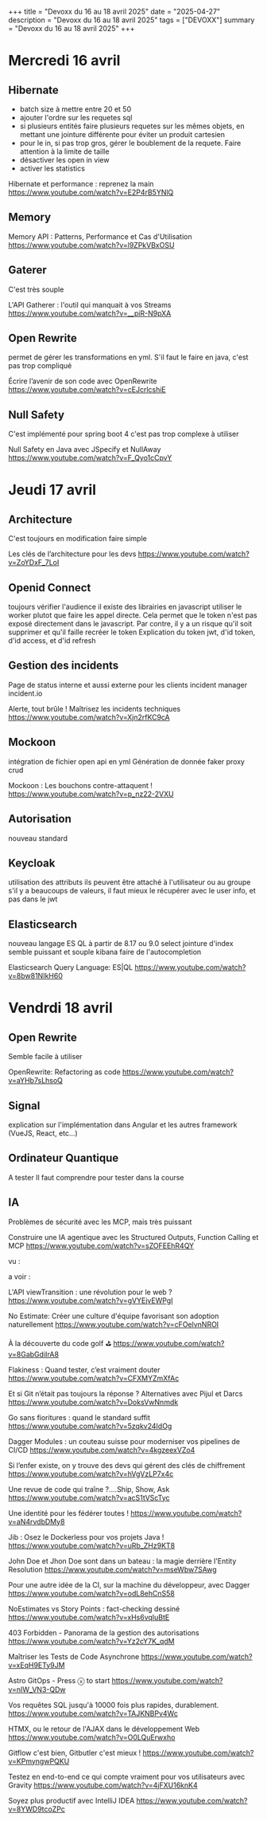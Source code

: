 +++
title = "Devoxx du 16 au 18 avril 2025"
date = "2025-04-27"
description = "Devoxx du 16 au 18 avril 2025"
tags = ["DEVOXX"]
summary = "Devoxx du 16 au 18 avril 2025"
+++
# Mercredi 16 avril 

## Hibernate
* batch size à mettre entre 20 et 50
* ajouter l'ordre sur les requetes sql
* si plusieurs entités faire plusieurs requetes sur les mêmes objets, en mettant une jointure différente pour éviter un produit cartesien
* pour le in, si pas trop gros, gérer le boublement de la requete. Faire attention à la limite de taille
* désactiver les open in view
* activer les statistics

Hibernate et performance : reprenez la main
https://www.youtube.com/watch?v=E2P4rB5YNlQ

## Memory

Memory API : Patterns, Performance et Cas d'Utilisation
https://www.youtube.com/watch?v=l9ZPkVBxOSU

## Gaterer
C'est très souple

L'API Gatherer : l'outil qui manquait à vos Streams
https://www.youtube.com/watch?v=__piR-N9pXA

## Open Rewrite
permet de gérer les transformations en yml.
S'il faut le faire en java, c'est pas trop compliqué

Écrire l’avenir de son code avec OpenRewrite
https://www.youtube.com/watch?v=cEJcrlcshiE

## Null Safety
C'est implémenté pour spring boot 4
c'est pas trop complexe à utiliser

Null Safety en Java avec JSpecify et NullAway
https://www.youtube.com/watch?v=F_Qyo1cCpvY

# Jeudi 17 avril

## Architecture
C'est toujours en modification
faire simple

Les clés de l’architecture pour les devs
https://www.youtube.com/watch?v=ZoYDxF_7LoI

## Openid Connect
toujours vérifier l'audience
il existe des librairies en javascript
utiliser le worker plutot que faire les appel directe. Cela permet que le token n'est pas exposé directement dans le javascript. Par contre, il y a un risque qu'il soit supprimer et qu'il faille recréer le token
Explication du token jwt, d'id token, d'id access, et d'id refresh

## Gestion des incidents
Page de status interne et aussi externe pour les clients
incident manager
incident.io

Alerte, tout brûle ! Maîtrisez les incidents techniques
https://www.youtube.com/watch?v=Xjn2rfKC9cA

## Mockoon
intégration de fichier open api en yml
Génération de donnée faker
proxy
crud

Mockoon : Les bouchons contre-attaquent !
https://www.youtube.com/watch?v=p_nz22-2VXU


## Autorisation
nouveau standard

## Keycloak
utilisation des attributs
ils peuvent être attaché à l'utilisateur ou au groupe
s'il y a beaucoups de valeurs, il faut mieux le récupérer avec le user info, et pas dans le jwt

## Elasticsearch
nouveau langage ES QL
à partir de 8.17 ou 9.0
select
jointure d'index
semble puissant et souple
kibana faire de l'autocompletion

Elasticsearch Query Language: ES|QL
https://www.youtube.com/watch?v=8bw81NIkH60

# Vendrdi 18 avril

## Open Rewrite
Semble facile à utiliser

OpenRewrite: Refactoring as code
https://www.youtube.com/watch?v=aYHb7sLhsoQ

## Signal
explication sur l'implémentation dans Angular et les autres framework (VueJS, React, etc...)

## Ordinateur Quantique
A tester
Il faut comprendre pour tester dans la course

## IA
Problèmes de sécurité avec les MCP, mais très puissant

Construire une IA agentique avec les Structured Outputs, Function Calling et MCP
https://www.youtube.com/watch?v=sZOFEEhR4QY

vu :












a voir :

L'API viewTransition : une révolution pour le web ?
https://www.youtube.com/watch?v=gVYEjvEWPgI



No Estimate: Créer une culture d'équipe favorisant son adoption naturellement
https://www.youtube.com/watch?v=cFOelvnNROI




À la découverte du code golf ⛳
https://www.youtube.com/watch?v=8GabGdiIrA8


Flakiness : Quand tester, c’est vraiment douter
https://www.youtube.com/watch?v=CFXMYZmXfAc




Et si Git n’était pas toujours la réponse ? Alternatives avec Pijul et Darcs
https://www.youtube.com/watch?v=DoksVwNnmdk


Go sans fioritures : quand le standard suffit 
https://www.youtube.com/watch?v=5zqkv24IdOg


Dagger Modules : un couteau suisse pour moderniser vos pipelines de CI/CD
https://www.youtube.com/watch?v=4kgzeexVZo4



Si l’enfer existe, on y trouve des devs qui gérent des clés de chiffrement
https://www.youtube.com/watch?v=hVgVzLP7x4c



Une revue de code qui traîne ?....Ship, Show, Ask
https://www.youtube.com/watch?v=acS1tVScTyc


Une identité pour les fédérer toutes ! 
https://www.youtube.com/watch?v=aN4rvdbDMy8


Jib : Osez le Dockerless pour vos projets Java !
https://www.youtube.com/watch?v=uRb_ZHz9KT8


John Doe et Jhon Doe sont dans un bateau : la magie derrière l'Entity Resolution
https://www.youtube.com/watch?v=mseWbw7SAwg


Pour une autre idée de la CI, sur la machine du développeur, avec Dagger
https://www.youtube.com/watch?v=odL8ehCnS58


NoEstimates vs Story Points : fact-checking dessiné
https://www.youtube.com/watch?v=xHs6vqIuBtE


403 Forbidden - Panorama de la gestion des autorisations
https://www.youtube.com/watch?v=Yz2cY7K_qdM


Maîtriser les Tests de Code Asynchrone
https://www.youtube.com/watch?v=xEqH9ETy9JM


Astro GitOps - Press ⓧ to start
https://www.youtube.com/watch?v=nIW_VN3-QDw


Vos requêtes SQL jusqu'à 10000 fois plus rapides, durablement.
https://www.youtube.com/watch?v=TAJKNBPv4Wc


HTMX, ou le retour de l'AJAX dans le développement Web
https://www.youtube.com/watch?v=O0LQuErwxho


Gitflow c'est bien, Gitbutler c'est mieux !
https://www.youtube.com/watch?v=KPmyngwPQKU


Testez en end-to-end ce qui compte vraiment pour vos utilisateurs avec Gravity
https://www.youtube.com/watch?v=4jFXU16knK4


Soyez plus productif avec IntelliJ IDEA
https://www.youtube.com/watch?v=8YWD9tcoZPc

                    